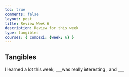 ```yaml
---
toc: true
comments: false
layout: post
title: Review Week 6
description: Review for this week
type: tangibles
courses: { compsci: {week: 6} }
---
```


## Tangibles

I learned a lot this week, ___was really interesting , and ___